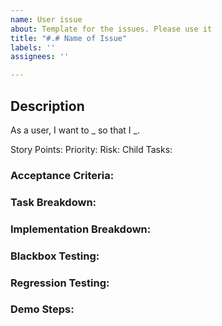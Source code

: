 ```yaml
---
name: User issue
about: Template for the issues. Please use it
title: "#.# Name of Issue"
labels: ''
assignees: ''

---
```


## Description
As a user, I want to _ so that I _.

Story Points: 
Priority: 
Risk:
Child Tasks:

### Acceptance Criteria:


### Task Breakdown:

### Implementation Breakdown:

### Blackbox Testing:
### Regression Testing:

### Demo Steps:
